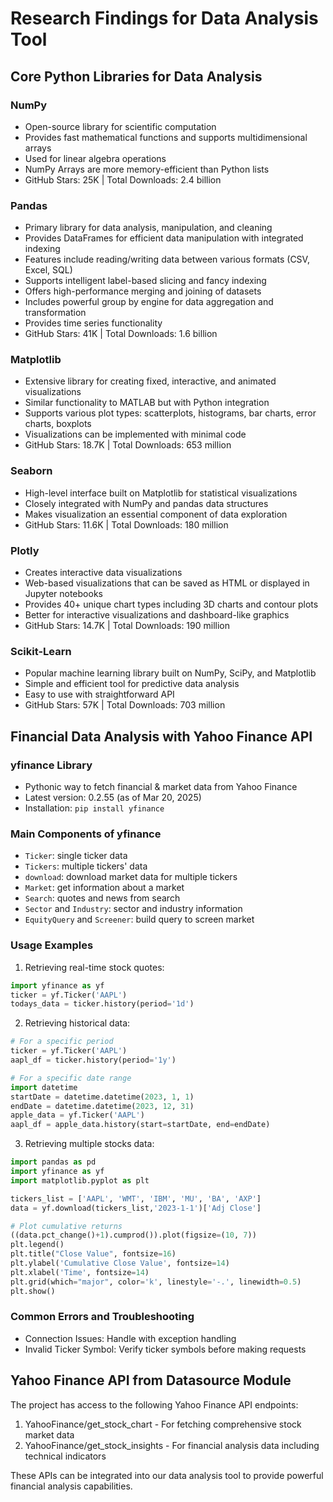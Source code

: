 # Research Findings for Data Analysis Tool

## Core Python Libraries for Data Analysis

### NumPy
- Open-source library for scientific computation
- Provides fast mathematical functions and supports multidimensional arrays
- Used for linear algebra operations
- NumPy Arrays are more memory-efficient than Python lists
- GitHub Stars: 25K | Total Downloads: 2.4 billion

### Pandas
- Primary library for data analysis, manipulation, and cleaning
- Provides DataFrames for efficient data manipulation with integrated indexing
- Features include reading/writing data between various formats (CSV, Excel, SQL)
- Supports intelligent label-based slicing and fancy indexing
- Offers high-performance merging and joining of datasets
- Includes powerful group by engine for data aggregation and transformation
- Provides time series functionality
- GitHub Stars: 41K | Total Downloads: 1.6 billion

### Matplotlib
- Extensive library for creating fixed, interactive, and animated visualizations
- Similar functionality to MATLAB but with Python integration
- Supports various plot types: scatterplots, histograms, bar charts, error charts, boxplots
- Visualizations can be implemented with minimal code
- GitHub Stars: 18.7K | Total Downloads: 653 million

### Seaborn
- High-level interface built on Matplotlib for statistical visualizations
- Closely integrated with NumPy and pandas data structures
- Makes visualization an essential component of data exploration
- GitHub Stars: 11.6K | Total Downloads: 180 million

### Plotly
- Creates interactive data visualizations
- Web-based visualizations that can be saved as HTML or displayed in Jupyter notebooks
- Provides 40+ unique chart types including 3D charts and contour plots
- Better for interactive visualizations and dashboard-like graphics
- GitHub Stars: 14.7K | Total Downloads: 190 million

### Scikit-Learn
- Popular machine learning library built on NumPy, SciPy, and Matplotlib
- Simple and efficient tool for predictive data analysis
- Easy to use with straightforward API
- GitHub Stars: 57K | Total Downloads: 703 million

## Financial Data Analysis with Yahoo Finance API

### yfinance Library
- Pythonic way to fetch financial & market data from Yahoo Finance
- Latest version: 0.2.55 (as of Mar 20, 2025)
- Installation: `pip install yfinance`

### Main Components of yfinance
- `Ticker`: single ticker data
- `Tickers`: multiple tickers' data
- `download`: download market data for multiple tickers
- `Market`: get information about a market
- `Search`: quotes and news from search
- `Sector` and `Industry`: sector and industry information
- `EquityQuery` and `Screener`: build query to screen market

### Usage Examples
1. Retrieving real-time stock quotes:
```python
import yfinance as yf
ticker = yf.Ticker('AAPL')
todays_data = ticker.history(period='1d')
```

2. Retrieving historical data:
```python
# For a specific period
ticker = yf.Ticker('AAPL')
aapl_df = ticker.history(period='1y')

# For a specific date range
import datetime
startDate = datetime.datetime(2023, 1, 1)
endDate = datetime.datetime(2023, 12, 31)
apple_data = yf.Ticker('AAPL')
aapl_df = apple_data.history(start=startDate, end=endDate)
```

3. Retrieving multiple stocks data:
```python
import pandas as pd
import yfinance as yf
import matplotlib.pyplot as plt

tickers_list = ['AAPL', 'WMT', 'IBM', 'MU', 'BA', 'AXP']
data = yf.download(tickers_list,'2023-1-1')['Adj Close']

# Plot cumulative returns
((data.pct_change()+1).cumprod()).plot(figsize=(10, 7))
plt.legend()
plt.title("Close Value", fontsize=16)
plt.ylabel('Cumulative Close Value', fontsize=14)
plt.xlabel('Time', fontsize=14)
plt.grid(which="major", color='k', linestyle='-.', linewidth=0.5)
plt.show()
```

### Common Errors and Troubleshooting
- Connection Issues: Handle with exception handling
- Invalid Ticker Symbol: Verify ticker symbols before making requests

## Yahoo Finance API from Datasource Module
The project has access to the following Yahoo Finance API endpoints:
1. YahooFinance/get_stock_chart - For fetching comprehensive stock market data
2. YahooFinance/get_stock_insights - For financial analysis data including technical indicators

These APIs can be integrated into our data analysis tool to provide powerful financial analysis capabilities.
